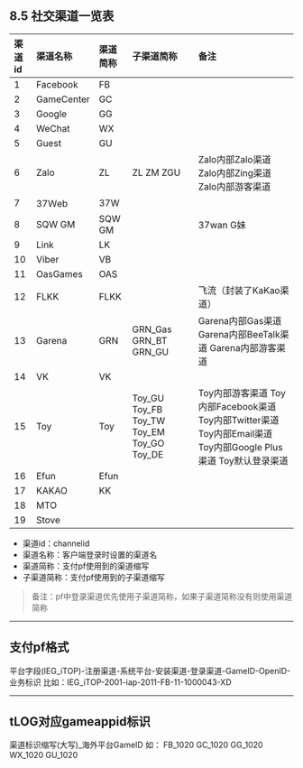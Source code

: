 ## 8.5 社交渠道一览表
| 渠道id | 渠道名称 | 渠道简称 | 子渠道简称 | 备注 |
| :-- | :-- | :-- | :-- |:-- |
| 1 | Facebook | FB | | |
| 2 | GameCenter | GC | | |
| 3 | Google | GG | | |
| 4 | WeChat | WX | | |
| 5 | Guest | GU | | |
| 6 | Zalo | ZL |ZL  ZM  ZGU | Zalo内部Zalo渠道 Zalo内部Zing渠道  Zalo内部游客渠道 |
| 7 | 37Ｗeb | 37W | | |
| 8 | SQW  GM | SQW  GM | | 37wan  G妹 |
| 9 | Link | LK | | |
| 10 | Viber | VB | | |
| 11 | OasGames | OAS | | |
| 12 | FLKK | FLKK | | 飞流（封装了KaKao渠道） |
| 13 | Garena | GRN | GRN_Gas  GRN_BT  GRN_GU | Garena内部Gas渠道  Garena内部BeeTalk渠道  Garena内部游客渠道 |
| 14 | VK | VK | | |
| 15 | Toy | Toy | Toy_GU  Toy_FB  Toy_TW  Toy_EM  Toy_GO  Toy_DE | Toy内部游客渠道  Toy内部Facebook渠道  Toy内部Twitter渠道  Toy内部Email渠道  Toy内部Google Plus渠道  Toy默认登录渠道 |
| 16 | Efun | Efun | | |
| 17 | KAKAO | KK | | |
| 18 | MTO | | | |
| 19 | Stove | | | |

- 渠道id：channelid
- 渠道名称：客户端登录时设置的渠道名
- 渠道简称：支付pf使用到的渠道缩写
- 子渠道简称：支付pf使用到的子渠道缩写

>备注：pf中登录渠道优先使用子渠道简称，如果子渠道简称没有则使用渠道简称

----------
## 支付pf格式

平台字段(IEG_iTOP)-注册渠道-系统平台-安装渠道-登录渠道-GameID-OpenID-业务标识
比如：IEG_iTOP-2001-iap-2011-FB-11-1000043-XD

----------
## tLOG对应gameappid标识
渠道标识缩写(大写)_海外平台GameID
如：
FB_1020
GC_1020
GG_1020
WX_1020
GU_1020